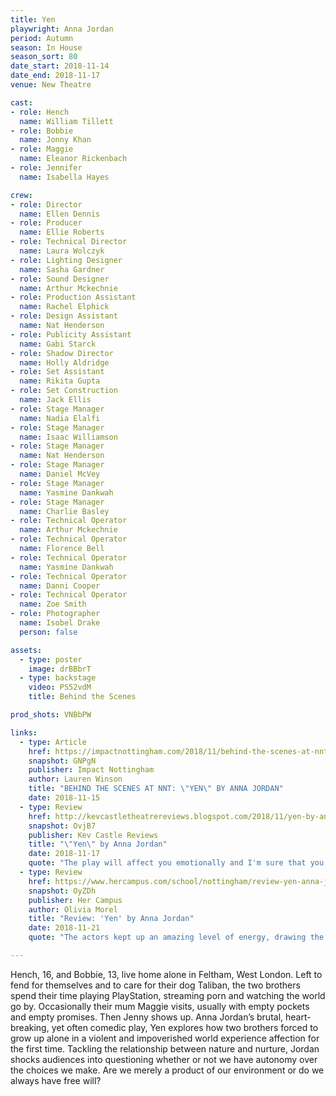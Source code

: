 ```yaml
---
title: Yen
playwright: Anna Jordan
period: Autumn
season: In House
season_sort: 80
date_start: 2018-11-14
date_end: 2018-11-17
venue: New Theatre

cast:
- role: Hench
  name: William Tillett
- role: Bobbie
  name: Jonny Khan
- role: Maggie
  name: Eleanor Rickenbach
- role: Jennifer
  name: Isabella Hayes

crew:
- role: Director
  name: Ellen Dennis
- role: Producer
  name: Ellie Roberts
- role: Technical Director
  name: Laura Wolczyk
- role: Lighting Designer
  name: Sasha Gardner
- role: Sound Designer
  name: Arthur Mckechnie
- role: Production Assistant
  name: Rachel Elphick
- role: Design Assistant
  name: Nat Henderson
- role: Publicity Assistant
  name: Gabi Starck
- role: Shadow Director
  name: Holly Aldridge
- role: Set Assistant
  name: Rikita Gupta
- role: Set Construction
  name: Jack Ellis
- role: Stage Manager
  name: Nadia Elalfi
- role: Stage Manager
  name: Isaac Williamson
- role: Stage Manager
  name: Nat Henderson
- role: Stage Manager
  name: Daniel McVey
- role: Stage Manager
  name: Yasmine Dankwah
- role: Stage Manager
  name: Charlie Basley
- role: Technical Operator
  name: Arthur Mckechnie
- role: Technical Operator
  name: Florence Bell
- role: Technical Operator
  name: Yasmine Dankwah
- role: Technical Operator
  name: Danni Cooper
- role: Technical Operator
  name: Zoe Smith
- role: Photographer
  name: Isobel Drake
  person: false

assets:
  - type: poster
    image: drBBbrT
  - type: backstage
    video: PS52vdM
    title: Behind the Scenes

prod_shots: VNBbPW

links:
  - type: Article
    href: https://impactnottingham.com/2018/11/behind-the-scenes-at-nnt-yen-by-anna-jordan/
    snapshot: GNPgN
    publisher: Impact Nottingham
    author: Lauren Winson
    title: "BEHIND THE SCENES AT NNT: \"YEN\" BY ANNA JORDAN"
    date: 2018-11-15
  - type: Review
    href: http://kevcastletheatrereviews.blogspot.com/2018/11/yen-by-anna-jordan-nottingham-new.html
    snapshot: OvjB7
    publisher: Kev Castle Reviews
    title: "\"Yen\" by Anna Jordan"
    date: 2018-11-17
    quote: "The play will affect you emotionally and I'm sure that you'll find watching these talented actors truly, what's that word again? Mesmerising."
  - type: Review
    href: https://www.hercampus.com/school/nottingham/review-yen-anna-jordan
    snapshot: OyZDh
    publisher: Her Campus
    author: Olivia Morel
    title: "Review: 'Yen' by Anna Jordan"
    date: 2018-11-21
    quote: "The actors kept up an amazing level of energy, drawing the audience in and forcing them to feel connected to the characters throughout."

---
```


Hench, 16, and Bobbie, 13, live home alone in Feltham, West London. Left to fend for themselves and to care for their dog Taliban, the two brothers spend their time playing PlayStation, streaming porn and watching the world go by. Occasionally their mum Maggie visits, usually with empty pockets and empty promises. Then Jenny shows up. Anna Jordan’s brutal, heart-breaking, yet often comedic play, Yen explores how two brothers forced to grow up alone in a violent and impoverished world experience affection for the first time. Tackling the relationship between nature and nurture, Jordan shocks audiences into questioning whether or not we have autonomy over the choices we make. Are we merely a product of our environment or do we always have free will?
